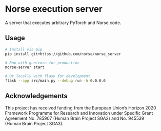 # Norse execution server

A server that executes arbitrary PyTorch and Norse code.

## Usage

```bash
# Install via pip
pip install git+https://github.com/norse/norse_server

# Run with gunicorn for production
norse-server start

# Or locally with flask for development
flask --app src/main.py --debug run -h 0.0.0.0
```

## Acknowledgements

This project has received funding from the European Union’s Horizon 2020 Framework Programme for Research and Innovation
under Specific Grant Agreement No. 785907 (Human Brain Project SGA2) and No. 945539 (Human Brain Project SGA3).

